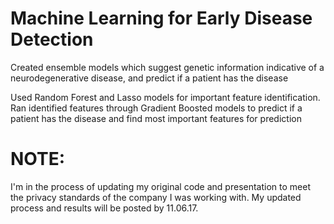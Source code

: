 # Machine Learning for Early Disease Detection

Created ensemble models which suggest genetic information indicative of a neurodegenerative disease, and predict if a patient has the disease

Used Random Forest and Lasso models for important feature identification. Ran identified features through Gradient Boosted models to predict if a patient has the disease and find most important features for prediction

# NOTE:
I'm in the process of updating my original code and presentation to meet the privacy standards of the company I was working with. My updated process and results will be posted by 11.06.17.
